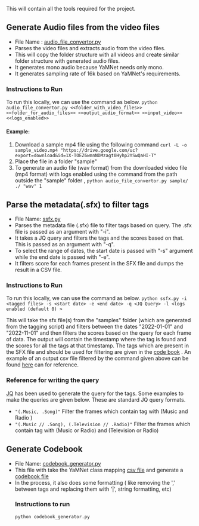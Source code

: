 This will contain all the tools required for the project. 

## Generate Audio files from the video files
  - File Name : [audio_file_convertor.py](audio_file_convertor.py)
  - Parses the video files and extracts audio from the video files. 
  - This will copy the folder structure with all videos and create similar folder structure with generated audio files.
  - It generates mono audio because YaMNet needs only mono.
  - It generates sampling rate of 16k based on YaMNet's requirements.

  ### Instructions to Run 
  To run this locally, we can use the command as below.
    ```python audio_file_convertor.py <<folder_with_video_files>> <<folder_for_audio_files>> <<output_audio_format>> <<input_video>> <<logs_enabled>>```
  #### Example: 
  1. Download a sample mp4 file using the following command
  ```curl -L -o sample_video.mp4 "https://drive.google.com/uc?export=download&id=1X-TOEZ6wmnNDMzagt0Hyhp2YSwQaHI-T"```
  2. Place the file in a folder "sample"
  3. To generate an audio file (wav format) from the downloaded video file (mp4 format) with logs enabled using the command from the path outside the "sample" folder ,
  ```python audio_file_convertor.py sample/ ./ "wav" 1```

## Parse the metadata(.sfx) to filter tags
 - File Name: [ssfx.py](ssfx.py)
 - Parses the metadata file (.sfx) file to filter tags based on query. The .sfx file is passed as an argument with "-i". 
 - It takes a JQ query and filters the tags and the scores based on that. 
This is passed as an argument with "-q". 
 - To select the range of dates, the start date is passed with "-s" argument while the end date is passed with "-e".
 - It filters score for each frames present in the SFX file and dumps the result in a CSV file. 

  ### Instructions to Run
  To run this locally, we can use the command as below.
  ```python ssfx.py -i <tagged files> -s <start date> -e <end date> -q <JQ Query> -l <logs enabled (default 0) >```
  
This will take the sfx file(s) from the "samples" folder (which are generated from the tagging script) and filters 
  between the dates "2022-01-01" and "2022-11-01" and then filters the scores based on the query for each frame of data.
  The output will contain the timestamp where the tag is found and the scores for all the tags at that timestamp.
  The tags which are present in the SFX file and should be used for filtering are given in the [code book](../codebook/codebook_yamnet_1.0.csv)
  . An example of an output csv file filtered by the command given above can be found [here](../samples/2022/2022-07-10_PresidentXiJinping-Why_I_proposed_the_Belt_and_Road-hNKTbMx8PFk.csv) can 
  for reference.
  
  ### Reference for writing the query
  [JQ](https://stedolan.github.io/jq/) has been used to generate the query for the tags. Some examples to make the queries 
  are given below. These are standard JQ query formats.
  - ```"(.Music, .Song)"```
    Filter the frames which contain tag with (Music and Radio ) 
  - ```"(.Music // .Song), (.Television // .Radio)"```
    Filter the frames which contain tag with (Music or Radio) and (Television or Radio)
 
 ## Generate Codebook
 - File Name: [codebook_generator.py](codebook_generator.py)
 - This file with take the YaMNet class mapping [csv file](../models/assets/yamnet_class_map.csv) and generate 
 a [codebook file](../codebook/codebook_yamnet_1.0.csv)
 - In the process, it also does some formatting ( like removing the ',' between tags and replacing them with '|', 
 string formatting, etc)
   ### Instructions to run
   ```python codebook_generator.py```

